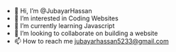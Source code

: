 - 👋 Hi, I’m @JubayarHassan
- 👀 I’m interested in Coding Websites
- 🌱 I’m currently learning Javascript
- 💞️ I’m looking to collaborate on building a website
- 📫 How to reach me jubayarhassan5233@gmail.com

<!---
JubayarHassan/JubayarHassan is a ✨ special ✨ repository because its `README.md` (this file) appears on your GitHub profile.
You can click the Preview link to take a look at your changes.
--->
